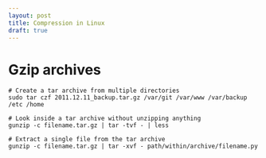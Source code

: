 ```yaml
---
layout: post
title: Compression in Linux
draft: true
---
```


# Gzip archives

    # Create a tar archive from multiple directories
    sudo tar czf 2011.12.11_backup.tar.gz /var/git /var/www /var/backup /etc /home

    # Look inside a tar archive without unzipping anything
    gunzip -c filename.tar.gz | tar -tvf - | less

    # Extract a single file from the tar archive
    gunzip -c filename.tar.gz | tar -xvf - path/within/archive/filename.py
